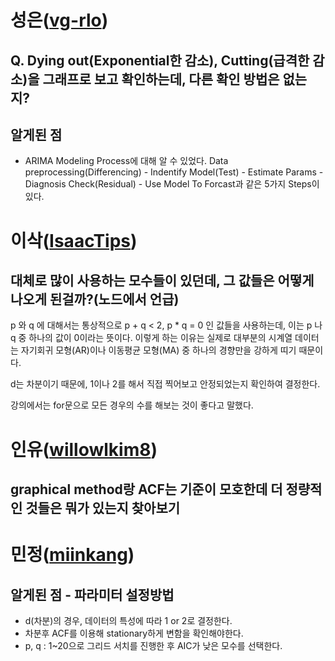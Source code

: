 # 성은([vg-rlo](https://github.com/vg-rlo))

## Q. Dying out(Exponential한 감소), Cutting(급격한 감소)을 그래프로 보고 확인하는데, 다른 확인 방법은 없는지?

## 알게된 점 

* ARIMA Modeling Process에 대해 알 수 있었다. Data preprocessing(Differencing) - Indentify Model(Test) - Estimate Params - Diagnosis Check(Residual) - Use Model To Forcast과 같은 5가지  Steps이 있다.  

# 이삭([IsaacTips](https://github.com/IsaacTips))

## 대체로 많이 사용하는 모수들이 있던데, 그 값들은 어떻게 나오게 된걸까?(노드에서 언급)

p 와 q 에 대해서는 통상적으로 p + q < 2, p * q = 0 인 값들을 사용하는데, 이는 p 나 q 중 하나의 값이 0이라는 뜻이다. 이렇게 하는 이유는 실제로 대부분의 시계열 데이터는 자기회귀 모형(AR)이나 이동평균 모형(MA) 중 하나의 경향만을 강하게 띠기 때문이다. 

d는 차분이기 때문에, 1이나 2를 해서 직접 찍어보고 안정되었는지 확인하여 결정한다.

강의에서는 for문으로 모든 경우의 수를 해보는 것이 좋다고 말했다.

# 인유([willowlkim8](https://github.com/willowkim8))

## graphical method랑 ACF는 기준이 모호한데 더 정량적인 것들은 뭐가 있는지 찾아보기

# 민정([miinkang](https://github.com/miinkang))
## 알게된 점 - 파라미터 설정방법
- d(차분)의 경우, 데이터의 특성에 따라 1 or 2로 결정한다.   
- 차분후 ACF를 이용해 stationary하게 변함을 확인해야한다.    
- p, q : 1~20으로 그리드 서치를 진행한 후 AIC가 낮은 모수를 선택한다. 
